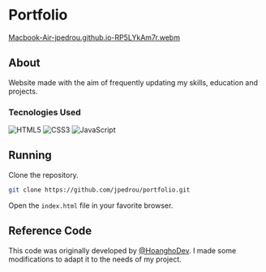 # Portfolio

[Macbook-Air-jpedrou.github.io-RP5LYkAm7r.webm](https://github.com/user-attachments/assets/9c334562-1e98-4184-b900-ef0a1a04cde2)


## About

Website made with the aim of frequently updating my skills, education and projects.

### Tecnologies Used

![HTML5](https://img.shields.io/badge/html5-%23E34F26.svg?style=for-the-badge&logo=html5&logoColor=white)
![CSS3](https://img.shields.io/badge/css3-%231572B6.svg?style=for-the-badge&logo=css3&logoColor=white)
![JavaScript](https://img.shields.io/badge/javascript-%23323330.svg?style=for-the-badge&logo=javascript&logoColor=%23F7DF1E)

## Running

Clone the repository.

```bash
git clone https://github.com/jpedrou/portfolio.git
```

Open the `index.html` file in your favorite browser.

## Reference Code

This code was originally developed by [@HoanghoDev](https://github.com/HoanghoDev). I made some modifications to adapt it to the needs of my project.
